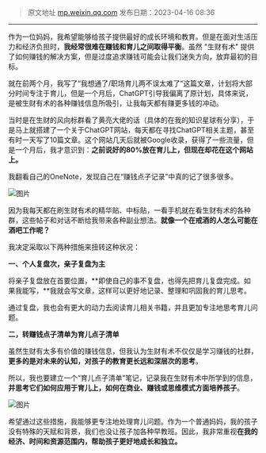 > 原文地址 [mp.weixin.qq.com](https://mp.weixin.qq.com/s/vYzBR6YqSWv_UIncXDlfFg)
> 发布日期：2023-04-16 08:36
---

作为一位妈妈，我希望能够给孩子提供最好的成长环境和教育。但是在面对生活压力和经济负担时，**我经常很难在赚钱和育儿之间取得平衡**。虽然 "生财有术" 提供了如何赚钱的解决方案，但是过度追求赚钱可能会让我们迷失方向，放弃最初的目标。

  

就在前两个月，我写了“我想通了/职场育儿两不误太难了“这篇文章，计划将大部分时间专注于育儿，但是一个月后，ChatGPT引导我偏离了原计划，具体来说，是被生财有术的各种赚钱信息所吸引，让我每天都有赚更多钱的冲动。

  

当时是在生财的风向标群看了黄亮大佬的话（具体的在我的知识星球有分享），于是马上就搭建了一个关于ChatGPT网站，每天都在寻找ChatGPT相关主题，甚至有时一天写了10篇文章。这个网站几天后就被Google收录，获得了一些流量，但是一个月后，我才意识到：**之前说好的80%放在育儿上，但现在却花在这个网站上。**

  

我翻看自己的OneNote，发现自己在“赚钱点子记录”中真的记了很多很多。  

![图片](https://mmbiz.qpic.cn/mmbiz_jpg/2qRZ6oIialEAV92n3XuhPAuEhovMYTAWFuA1PriaibWxDJZMk9XVRfypaw7DHK8rjr0LpIIncpwkibMcgiaDHPI6CXA/640?wx_fmt=jpeg&wxfrom=5&wx_lazy=1&wx_co=1)

  

因为我每天都在刷生财有术的精华贴、中标贴，一看手机就在看生财有术的各种群，这些帖子和对话不断给我带来各种副业想法。**就像一个在戒酒的人怎么可能在酒吧工作呢？**

  

  

我决定采取以下两种措施来扭转这种状况：

  

**一、个人复盘次，亲子复盘为主**

  

将亲子复盘放在首要位置，**即使自己的事不复盘，也得先把育儿复盘完成。如果我能写，**我就会写文章，这样可以更好地记录、整理和巩固我的育儿思考。

  

通过复盘，我也会有更大的动力去阅读育儿相关书籍，并且更加专注地思考育儿问题。

  

**二，转赚钱点子清单为育儿点子清单**

虽然生财有太多有价值的赚钱信息，但我认为生财有术不仅仅是学习赚钱的社群，**更多的是对未来的认知，对孩子的教育更长远和深层次的思考**。

所以，我也要建立一个“育儿点子清单”笔记，记录我在生财有术中所学到的信息，**并思考它们如何应用于育儿上，如何在商业、赚钱或思维模式方面培养孩子**。

![图片](https://mmbiz.qpic.cn/mmbiz_png/2qRZ6oIialEAV92n3XuhPAuEhovMYTAWFFMRmTE7DKxlB7hUfmt3fjf7fKGY4ibvuQgROnhFGiaB99HY4Qaevia3Vw/640?wx_fmt=png&wxfrom=5&wx_lazy=1&wx_co=1)

  

希望通过这些措施，我能够更专注地处理育儿问题。作为一个普通妈妈，我的孩子没有特殊的天赋和背景，我们也没让孩子加各种早教班。因此，我非常重视**在我的经济、时间和资源范围内，帮助孩子更好地成长和独立。**